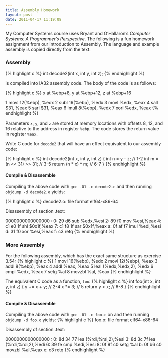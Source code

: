 ```yaml
---
title: Assembly Homework
layout: post
date: 2011-04-17 11:19:08
---
```

My Computer Systems course uses Bryant and O’Hallaron’s *Computer Systems: A Programmer’s Perspective*. The following is a fun homework assignment from our introduction to Assembly. The language and example assembly is copied directly from the text.

### Assembly
{% highlight c %}
int decode2(int x, int y, int z);
{% endhighlight %}

is compiled into IA32 assembly code. The body of the code is as follows:

{% highlight c %}
  x at %ebp+8, y at %ebp+12, z at %ebp+16

1    movl    12(%ebp), %edx
2    subl    16(%ebp), %edx
3    movl    %edx, %eax
4    sall    $31, %eax
5    sarl    $31, %eax
6    imull   8(%ebp), %edx
7    xorl    %edx, %eax
{% endhighlight %}

Parameters `x`, `y`, and `z` are stored at memory locations with offsets 8, 12, and 16 relative to the address in register `%ebp`. The code stores the return value in register `%eax`.

Write C code for `decode2` that will have an effect equivalent to our assembly code:

{% highlight c %}
int decode2(int x, int y, int z)
{
    int n = y - z;           // 1-2
    int m = (n << 31) >> 31; // 3-5
    return (n * x) ^ m;      // 6-7
}
{% endhighlight %}

#### Compile & Disassemble
Compiling the above code with `gcc -O1 -c decode2.c` and then running `objdump -d decode2.o` yields:

{% highlight c %}
decode2.o:	file format elf64-x86-64

Disassembly of section .text:

0000000000000000 <decode2>:
    0:   29 d6			sub	%edx,%esi
    2:   89 f0			mov	%esi,%eax
    4:   c1 e0 1f		shl	$0x1f,%eax
    7:   c1 f8 1f		sar	$0x1f,%eax
    a:   0f af f7		imul	%edi,%esi
    d:   31 f0			xor	%esi,%eax
    f:   c3			retq
{% endhighlight %}

### More Assembly
For the following assembly, which has the exact same structure as exercise 3.54:
{% highlight c %}
1    movl    16(%ebp), %edx
2    movl    12(%ebp), %eax
3    addl    8(%ebp), %eax
4    addl    %eax, %eax
5    leal    (%edx,%edx,2), %edx
6    cmpl    %edx, %eax
7    setg    %al
8    movzbl  %al, %eax
{% endhighlight %}

The equivalent C code as a function, `foo`:
{% highlight c %}
int foo(int x, int y, int z)
{
    y += x + y;   // 2-4
    x *= 3;       // 5
    return y > x; // 6-8
}
{% endhighlight %}

####  Compile & Disassemble
Compiling the above code with `gcc -01 -c foo.c` on and then running `objdump -d foo.o` yields:
{% highlight c %}
foo.o:		file format elf64-x86-64

Disassembly of section .text:

0000000000000000 <foo>:
    0:   8d 34 77		lea	(%rdi,%rsi,2),%esi
    3:   8d 3c 7f		lea	(%rdi,%rdi,2),%edi
    6:   39 fe			cmp	%edi,%esi
    8:   0f 9f c0		setg	%al
    b:   0f b6 c0		movzbl	%al,%eax
    e:   c3			retq
{% endhighlight %}
